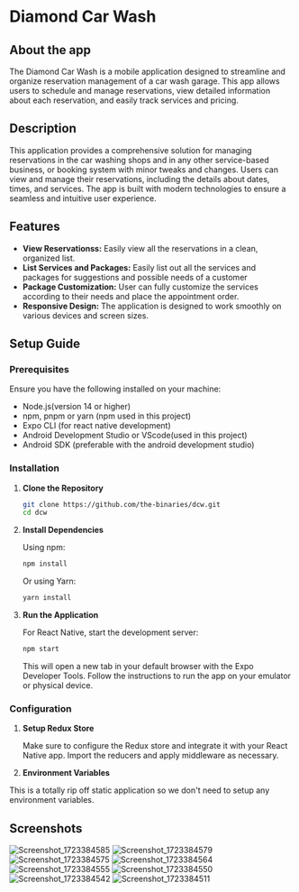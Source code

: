 # Diamond Car Wash

## About the app

The Diamond Car Wash is a mobile application designed to streamline and organize reservation management of a car wash garage. This app allows users to schedule and manage reservations, view detailed information about each reservation, and easily track services and pricing.

## Description

This application provides a comprehensive solution for managing reservations in the car washing shops and in any other service-based business, or booking system with minor tweaks and changes. Users can view and manage their reservations, including the details about dates, times, and services. The app is built with modern technologies to ensure a seamless and intuitive user experience.

## Features

- **View Reservationss:** Easily view all the reservations in a clean, organized list.
- **List Services and Packages:** Easily list out all the services and packages for suggestions and possible needs of a customer
- **Package Customization:** User can fully customize the services according to their needs and place the appointment order.
- **Responsive Design:** The application is designed to work smoothly on various devices and screen sizes.

## Setup Guide

### Prerequisites

Ensure you have the following installed on your machine:

- Node.js(version 14 or higher)
- npm, pnpm or yarn (npm used in this project)
- Expo CLI (for react native development)
- Android Development Studio or VScode(used in this project)
- Android SDK (preferable with the android development studio)

### Installation

1. **Clone the Repository**

   ```bash
   git clone https://github.com/the-binaries/dcw.git
   cd dcw
   ```

2. **Install Dependencies**

   Using npm:

   ```bash
   npm install
   ```

   Or using Yarn:

   ```bash
   yarn install
   ```

3. **Run the Application**

   For React Native, start the development server:

   ```bash
   npm start
   ```

   This will open a new tab in your default browser with the Expo Developer Tools. Follow the instructions to run the app on your emulator or physical device.

### Configuration

1. **Setup Redux Store**

   Make sure to configure the Redux store and integrate it with your React Native app. Import the reducers and apply middleware as necessary.

2. **Environment Variables**

This is a totally rip off static application so we don't need to setup any environment variables.

## Screenshots
![Screenshot_1723384585](https://github.com/user-attachments/assets/3eb57cef-1107-4eb4-9245-1a6501d0b05e)
![Screenshot_1723384579](https://github.com/user-attachments/assets/5b9430d4-53bd-40fe-bd19-d9a5ea3fc546)
![Screenshot_1723384575](https://github.com/user-attachments/assets/b618bfb1-171a-4482-a3ee-f54f37003875)
![Screenshot_1723384564](https://github.com/user-attachments/assets/0c5ba9a0-4a21-40ef-be57-2ad81448bc14)
![Screenshot_1723384555](https://github.com/user-attachments/assets/5ddd001c-db15-4caf-975a-59379ac68723)
![Screenshot_1723384550](https://github.com/user-attachments/assets/0d9ab7fc-ca88-4784-abac-46e662d15d0a)
![Screenshot_1723384542](https://github.com/user-attachments/assets/485c3c83-84ad-49d4-ad71-a0d72c2ef954)
![Screenshot_1723384511](https://github.com/user-attachments/assets/0e117ffd-ebee-493a-bede-6033595c3943)

